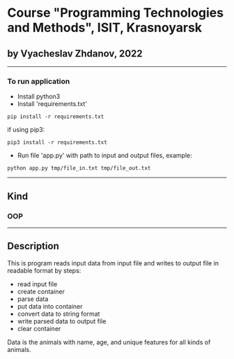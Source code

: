 # Course "Programming Technologies and Methods", ISIT, Krasnoyarsk
## by Vyacheslav Zhdanov, 2022

---
### To run application
- Install python3
- Install 'requirements.txt'

`pip install -r requirements.txt`

if using pip3:

`pip3 install -r requirements.txt`

- Run file 'app.py' with path to input and output files, example:

`python app.py tmp/file_in.txt tmp/file_out.txt`

---
## Kind
### OOP
---
## Description
This is program reads input data from input file and writes to output file in readable format by steps:
- read input file
- create container
- parse data
- put data into container
- convert data to string format
- write parsed data to output file
- clear container

Data is the animals with name, age, and unique features for all kinds of animals.
